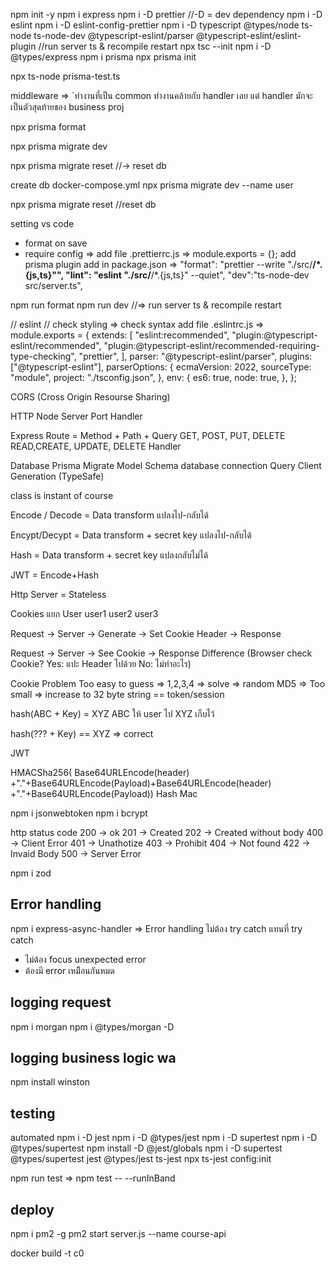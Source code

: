 npm init -y
npm i express
npm i -D prettier //-D = dev dependency
npm i -D eslint
npm i -D eslint-config-prettier
npm i -D typescript @types/node ts-node ts-node-dev @typescript-eslint/parser @typescript-eslint/eslint-plugin //run server ts & recompile restart
npx tsc --init
npm i -D @types/express
npm i prisma
npx prisma init

npx ts-node prisma-test.ts

middleware => `ทำงานที่เป็น common ทำงานคล้ายกับ handler เลย แต่ handler มักจะเป็นตัวสุดท้ายของ business proj

npx prisma format

npx prisma migrate dev

npx prisma migrate reset //-> reset db

create db
docker-compose.yml
npx prisma migrate dev --name user

npx prisma migrate reset //reset db

setting vs code

- format on save
- require config => add file .prettierrc.js => module.exports = {};
  add prisma plugin
  add in package.json =>
  "format": "prettier --write \"./src/**/\*.{js,ts}\"",
  "lint": "eslint \"./src/**/\*.{js,ts}\" --quiet",
  "dev":"ts-node-dev src/server.ts",

npm run format
npm run dev //=> run server ts & recompile restart

// eslint // check styling => check syntax
add file .eslintrc.js =>
module.exports = {
extends: [
"eslint:recommended",
"plugin:@typescript-eslint/recommended",
"plugin:@typescript-eslint/recommended-requiring-type-checking",
"prettier",
],
parser: "@typescript-eslint/parser",
plugins: ["@typescript-eslint"],
parserOptions: {
ecmaVersion: 2022,
sourceType: "module",
project: "./tsconfig.json",
},
env: {
es6: true,
node: true,
},
};

CORS (Cross Origin Resourse Sharing)

HTTP Node Server
Port
Handler

Express
Route = Method + Path + Query
GET, POST, PUT, DELETE
READ,CREATE, UPDATE, DELETE
Handler

Database
Prisma Migrate
Model Schema
database connection
Query
Client Generation (TypeSafe)

class is instant of course

Encode / Decode = Data transform แปลงไป-กลับได้

Encypt/Decypt = Data transform + secret key แปลงไป-กลับได้

Hash = Data transform + secret key แปลงกลับไม่ได้

JWT = Encode+Hash

Http Server = Stateless

Cookies แยก User
user1
user2
user3

Request -> Server -> Generate -> Set Cookie Header -> Response

Request -> Server -> See Cookie -> Response Difference
(Browser check Cookie?
Yes: แปะ Header ไปด้วย
No: ไม่ทำอะไร)

Cookie Problem
Too easy to guess => 1,2,3,4 => solve => random
MD5 => Too small => increase to 32 byte string == token/session

hash(ABC + Key) = XYZ
ABC ให้ user ไป
XYZ เก็บไว้

hash(??? + Key) == XYZ => correct

JWT

HMACSha256( Base64URLEncode(header) +"."+Base64URLEncode(Payload)+Base64URLEncode(header) +"."+Base64URLEncode(Payload))
Hash Mac

npm i jsonwebtoken
npm i bcrypt

http status code
200 -> ok
201 -> Created
202 -> Created without body
400 -> Client Error
401 -> Unathotize
403 -> Prohibit
404 -> Not found
422 -> Invaid Body
500 -> Server Error

npm i zod

## Error handling

npm i express-async-handler => Error handling ไม่ต้อง try catch แทนที่ try catch

- ไม่ต้อง focus unexpected error
- ต้องมี error เหมืิอนกันหมด

## logging request

npm i morgan
npm i @types/morgan -D

## logging business logic wa

npm install winston

## testing
automated 
npm i -D jest
npm i -D @types/jest
npm i -D supertest
npm i -D  @types/supertest
npm install -D @jest/globals
npm i -D supertest @types/supertest jest @types/jest ts-jest
npx ts-jest config:init

npm run test  => npm test -- --runInBand

## deploy
npm i pm2 -g
pm2 start server.js --name course-api


 docker build -t c0

